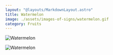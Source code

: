 ```yaml
---
layout: "@layouts/MarkdownLayout.astro"
title: Watermelon
image: ./assets/images-of-signs/watermelon.gif
category: Fruits
---
```


![Watermelon](@signs/watermelon.gif)

![Watermelon](@signs/watermelon-sgsl-sign-bank.gif)
